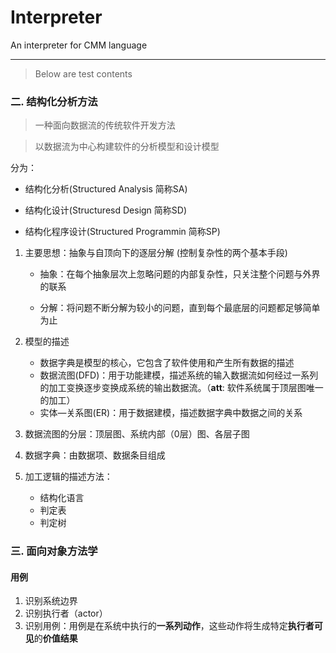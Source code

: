 # Interpreter
An interpreter for CMM language

---
> Below are test contents

### 二. 结构化分析方法

> 一种面向数据流的传统软件开发方法

> 以数据流为中心构建软件的分析模型和设计模型

分为：

- 结构化分析(Structured Analysis 简称SA)

- 结构化设计(Structuresd Design 简称SD)

- 结构化程序设计(Structured Programmin 简称SP)

1. 主要思想：抽象与自顶向下的逐层分解
   (控制复杂性的两个基本手段)

   - 抽象：在每个抽象层次上忽略问题的内部复杂性，只关注整个问题与外界的联系

   - 分解：将问题不断分解为较小的问题，直到每个最底层的问题都足够简单为止

2. 模型的描述

   - 数据字典是模型的核心，它包含了软件使用和产生所有数据的描述
   - 数据流图(DFD)：用于功能建模，描述系统的输入数据流如何经过一系列的加工变换逐步变换成系统的输出数据流。（**att**:  软件系统属于顶层图唯一的加工）
   - 实体—关系图(ER)：用于数据建模，描述数据字典中数据之间的关系

3. 数据流图的分层：顶层图、系统内部（0层）图、各层子图

4. 数据字典：由数据项、数据条目组成

5. 加工逻辑的描述方法：

   - 结构化语言
   - 判定表
   - 判定树

### 三. 面向对象方法学

#### 用例

1. 识别系统边界
2. 识别执行者（actor）
3. 识别用例：用例是在系统中执行的**一系列动作**，这些动作将生成特定**执行者可见**的**价值结果**
